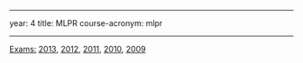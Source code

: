 
---
year: 4
title: MLPR
course-acronym: mlpr

---

<u>Exams:</u>
[2013](https://docs.google.com/document/d/1OIDETuOUVL65YezNKKRQG_MiWxiulVhTRtEBJCoTMto/edit), 
[2012](https://docs.google.com/document/d/1NBLSHo6LlBnnhEgoSawuf_ti2OjpFE0dqxxLjQK3vno/edit),
[2011](https://docs.google.com/document/d/18wP6v7kQDeUCQYwjWUYgkdNoNBATeA-LvHicO7A26Qs/edit),
[2010](https://docs.google.com/document/d/1oOcK5Pzry61F92utR0uX_KtockCISHc-uV6DX7t70is/edit),
[2009](https://docs.google.com/document/d/1dW2iUCM11nU6fmgjX53s88y5rY0S4Vp2o03sPWhijl0/edit?usp=sharing)
